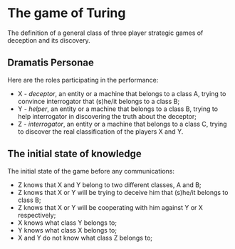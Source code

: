 # The game of Turing
The definition of a general class of three player strategic games of deception and its discovery.
## Dramatis Personae
Here are the roles participating in the performance:
- X - _deceptor_, an entity or a machine that belongs to a class A, trying to convince interrogator that (s)he/it belongs to a class B;
- Y - _helper_, an entity or a machine that belongs to a class B, trying to help interrogator in discovering the truth about the deceptor;
- Z - _interrogator_, an entity or a machine that belongs to a class C, trying to discover the real classification of the players X and Y.
## The initial state of knowledge
The initial state of the game before any communications:
- Z knows that X and Y belong to two different classes, A and B;
- Z knows that X or Y will be trying to deceive him that (s)he/it belongs to class B;
- Z knows that X or Y will be cooperating with him against Y or X respectively;
- X knows what class Y belongs to;
- Y knows what class X belongs to;
- X and Y do not know what class Z belongs to;
